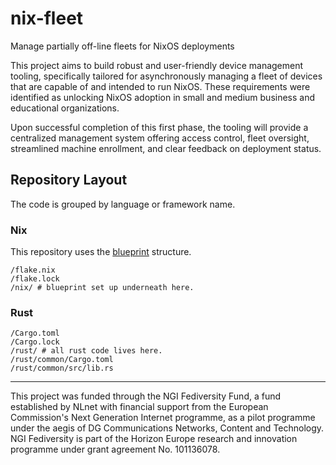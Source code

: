 # nix-fleet

Manage partially off-line fleets for NixOS deployments

This project aims to build robust and user-friendly device management tooling, specifically tailored for asynchronously managing a fleet of devices that are capable of and intended to run NixOS. These requirements were identified as unlocking NixOS adoption in small and medium business and educational organizations.

Upon successful completion of this first phase, the tooling will provide a centralized management system offering access control, fleet oversight, streamlined machine enrollment, and clear feedback on deployment status.

## Repository Layout

The code is grouped by language or framework name.

### Nix

This repository uses the [blueprint](https://github.com/numtide/blueprint) structure.

```
/flake.nix
/flake.lock
/nix/ # blueprint set up underneath here.
```

### Rust

```
/Cargo.toml
/Cargo.lock
/rust/ # all rust code lives here.
/rust/common/Cargo.toml
/rust/common/src/lib.rs
```

---

This project was funded through the NGI Fediversity Fund, a fund established by NLnet with financial support from the European Commission's Next Generation Internet programme, as a pilot programme under the aegis of DG Communications Networks, Content and Technology. NGI Fediversity is part of the Horizon Europe research and innovation programme under grant agreement No. 101136078.
